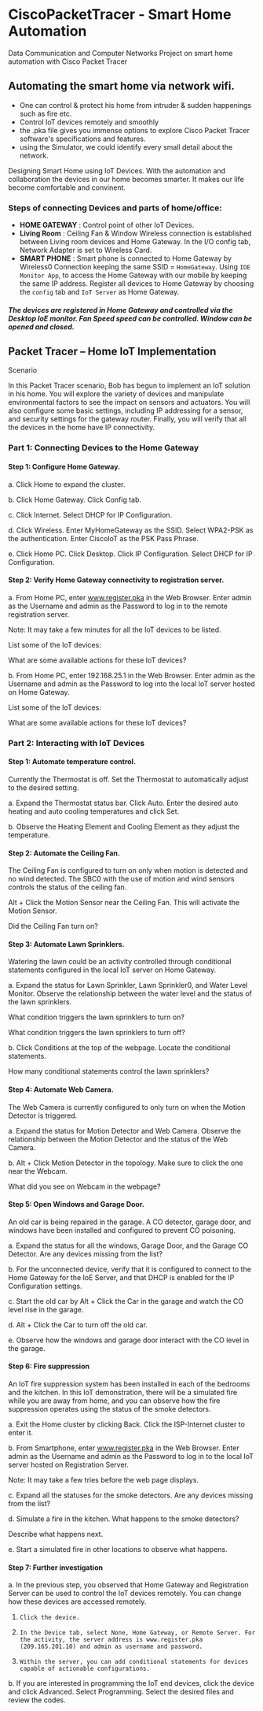 # CiscoPacketTracer - Smart Home Automation
Data Communication and Computer Networks Project on smart home automation with Cisco Packet Tracer

## Automating the smart home via network wifi.
- One can control & protect his home from intruder & sudden happenings such as fire etc.
- Control IoT devices remotely and smoothly
- the .pka file gives you immense options to explore Cisco Packet Tracer software's specifications and features.
- using the Simulator, we could identify every small detail about the network.

Designing Smart Home using IoT Devices. With the automation and collaboration the devices in our home becomes smarter. It makes our life become comfortable and convinent.

### Steps of connecting Devices and parts of home/office:
- **HOME GATEWAY** : Control point of other IoT Devices.
- **Living Room** : Ceiling Fan & Window
Wireless connection is established between Living room devices and Home Gateway.
In the I/O config tab, Network Adapter is set to Wireless Card.
- **SMART PHONE** : Smart phone is connected to Home Gateway by Wireless0 Connection keeping the same SSID = `HomeGateway`. Using `IOE Monitor App`, to access the Home Gateway with our mobile by keeping the same IP address.
Register all devices to Home Gateway by choosing the `config` tab and `IoT Server` as Home Gateway.

##### The devices are registered in Home Gateway and controlled via the Desktop IoE monitor. Fan Speed speed can be controlled. Window can be opened and closed.


## Packet Tracer – Home IoT Implementation
Scenario

In this Packet Tracer scenario, Bob has begun to implement an IoT solution in his home. You will explore the variety of devices and manipulate environmental factors to see the impact on sensors and actuators. You will also configure some basic settings, including IP addressing for a sensor, and security settings for the gateway router. Finally, you will verify that all the devices in the home have IP connectivity.

### Part 1: Connecting Devices to the Home Gateway
#### Step 1: Configure Home Gateway.

a.     Click Home to expand the cluster.

b.    Click Home Gateway. Click Config tab.

c.     Click Internet. Select DHCP for IP Configuration.

d.    Click Wireless. Enter MyHomeGateway as the SSID. Select WPA2-PSK as the authentication. Enter CiscoIoT as the PSK Pass Phrase.

e.     Click Home PC. Click Desktop. Click IP Configuration. Select DHCP for IP Configuration.

#### Step 2: Verify Home Gateway connectivity to registration server.

a.     From Home PC, enter www.register.pka in the Web Browser. Enter admin as the Username and admin as the Password to log in to the remote registration server.

Note: It may take a few minutes for all the IoT devices to be listed.

List some of the IoT devices:

What are some available actions for these IoT devices?

b.    From Home PC, enter 192.168.25.1 in the Web Browser. Enter admin as the Username and admin as the Password to log into the local IoT server hosted on Home Gateway.

List some of the IoT devices:

What are some available actions for these IoT devices?

### Part 2: Interacting with IoT Devices

#### Step 1: Automate temperature control.

Currently the Thermostat is off. Set the Thermostat to automatically adjust to the desired setting.

a.     Expand the Thermostat status bar. Click Auto. Enter the desired auto heating and auto cooling temperatures and click Set.

b.    Observe the Heating Element and Cooling Element as they adjust the temperature.

#### Step 2: Automate the Ceiling Fan.

The Ceiling Fan is configured to turn on only when motion is detected and no wind detected. The SBC0 with the use of motion and wind sensors controls the status of the ceiling fan.

Alt + Click the Motion Sensor near the Ceiling Fan. This will activate the Motion Sensor.

Did the Ceiling Fan turn on?

#### Step 3: Automate Lawn Sprinklers.

Watering the lawn could be an activity controlled through conditional statements configured in the local IoT server on Home Gateway.

a.     Expand the status for Lawn Sprinkler, Lawn Sprinkler0, and Water Level Monitor. Observe the relationship between the water level and the status of the lawn sprinklers.

What condition triggers the lawn sprinklers to turn on?

What condition triggers the lawn sprinklers to turn off?

b.    Click Conditions at the top of the webpage. Locate the conditional statements.

How many conditional statements control the lawn sprinklers?

#### Step 4: Automate Web Camera.

The Web Camera is currently configured to only turn on when the Motion Detector is triggered.

a.     Expand the status for Motion Detector and Web Camera. Observe the relationship between the Motion Detector and the status of the Web Camera.

b.    Alt + Click Motion Detector in the topology. Make sure to click the one near the Webcam.

What did you see on Webcam in the webpage?

#### Step 5: Open Windows and Garage Door.

An old car is being repaired in the garage. A CO detector, garage door, and windows have been installed and configured to prevent CO poisoning.

a.     Expand the status for all the windows, Garage Door, and the Garage CO Detector. Are any devices missing from the list?

b.    For the unconnected device, verify that it is configured to connect to the Home Gateway for the IoE Server, and that DHCP is enabled for the IP Configuration settings.

c.     Start the old car by Alt + Click the Car in the garage and watch the CO level rise in the garage.

d.    Alt + Click the Car to turn off the old car.

e.     Observe how the windows and garage door interact with the CO level in the garage.

#### Step 6: Fire suppression

An IoT fire suppression system has been installed in each of the bedrooms and the kitchen. In this IoT demonstration, there will be a simulated fire while you are away from home, and you can observe how the fire suppression operates using the status of the smoke detectors.

a.     Exit the Home cluster by clicking Back. Click the ISP-Internet cluster to enter it.

b.    From Smartphone, enter www.register.pka in the Web Browser. Enter admin as the Username and admin as the Password to log in to the local IoT server hosted on Registration Server.

Note: It may take a few tries before the web page displays.

c.     Expand all the statuses for the smoke detectors. Are any devices missing from the list?

d.    Simulate a fire in the kitchen. What happens to the smoke detectors?

Describe what happens next.

e.     Start a simulated fire in other locations to observe what happens.

#### Step 7: Further investigation

a.     In the previous step, you observed that Home Gateway and Registration Server can be used to control the IoT devices remotely. You can change how these devices are accessed remotely.

1)     Click the device.

2)     In the Device tab, select None, Home Gateway, or Remote Server. For the activity, the server address is www.register.pka (209.165.201.10) and admin as username and password.

3)     Within the server, you can add conditional statements for devices capable of actionable configurations.

b.    If you are interested in programming the IoT end devices, click the device and click Advanced. Select Programming. Select the desired files and review the codes.
